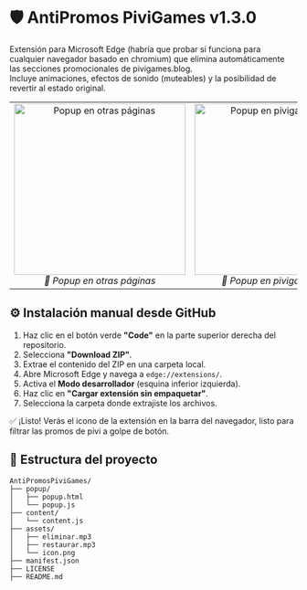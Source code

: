 # 🛡️ AntiPromos PiviGames v1.3.0

Extensión para Microsoft Edge (habría que probar si funciona para cualquier navegador basado en chromium) que elimina automáticamente las secciones promocionales de pivigames.blog.  
Incluye animaciones, efectos de sonido (muteables) y la posibilidad de revertir al estado original.


<table style="border:none" align="center">
  <tr>
    <td align="center" width="50%">
      <img src="https://i.postimg.cc/FHstwL7z/image.png" alt="Popup en otras páginas" width="300"/><br/>
      <em>🔘 Popup en otras páginas</em>
    </td>
    <td align="center" width="50%">
      <img src="https://i.postimg.cc/J7DzdSSv/image.png" alt="Popup en pivigames.blog" width="300"/><br/>
      <em>🚫 Popup en pivigames.blog</em>
    </td>
  </tr>
</table>


 
## ⚙️ Instalación manual desde GitHub

1. Haz clic en el botón verde **"Code"** en la parte superior derecha del repositorio.
2. Selecciona **"Download ZIP"**.
3. Extrae el contenido del ZIP en una carpeta local.
4. Abre Microsoft Edge y navega a `edge://extensions/`.
5. Activa el **Modo desarrollador** (esquina inferior izquierda).
6. Haz clic en **"Cargar extensión sin empaquetar"**.
7. Selecciona la carpeta donde extrajiste los archivos.

✅ ¡Listo! Verás el icono de la extensión en la barra del navegador, listo para filtrar las promos de pivi a golpe de botón.


 

## 📁 Estructura del proyecto

```text
AntiPromosPiviGames/
├── popup/
│   ├── popup.html
│   └── popup.js
├── content/
│   └── content.js
├── assets/
│   ├── eliminar.mp3
│   ├── restaurar.mp3
│   └── icon.png
├── manifest.json
├── LICENSE
├── README.md
